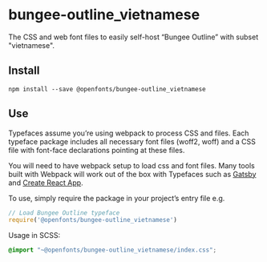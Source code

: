 
# bungee-outline_vietnamese

The CSS and web font files to easily self-host “Bungee Outline” with subset "vietnamese".

## Install

`npm install --save @openfonts/bungee-outline_vietnamese`

## Use

Typefaces assume you’re using webpack to process CSS and files. Each typeface
package includes all necessary font files (woff2, woff) and a CSS file with
font-face declarations pointing at these files.

You will need to have webpack setup to load css and font files. Many tools built
with Webpack will work out of the box with Typefaces such as [Gatsby](https://github.com/gatsbyjs/gatsby)
and [Create React App](https://github.com/facebookincubator/create-react-app).

To use, simply require the package in your project’s entry file e.g.

```javascript
// Load Bungee Outline typeface
require('@openfonts/bungee-outline_vietnamese')
```

Usage in SCSS:
```scss
@import "~@openfonts/bungee-outline_vietnamese/index.css";
```
